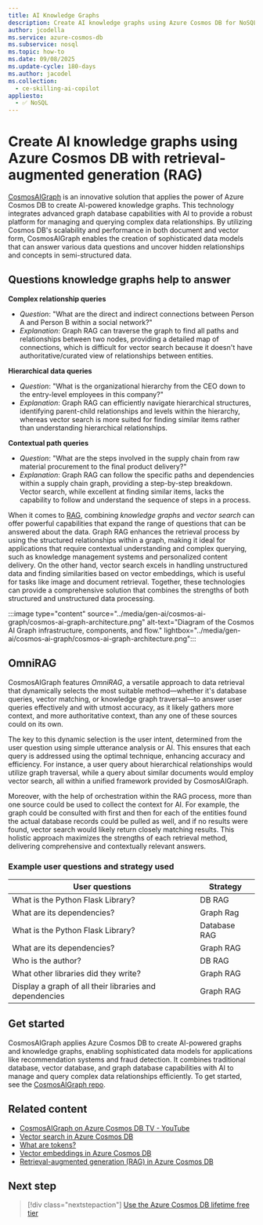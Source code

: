 ```yaml
---
title: AI Knowledge Graphs
description: Create AI knowledge graphs using Azure Cosmos DB for NoSQL to allow AI apps to manage and query complex data relationships.
author: jcodella
ms.service: azure-cosmos-db
ms.subservice: nosql
ms.topic: how-to
ms.date: 09/08/2025
ms.update-cycle: 180-days
ms.author: jacodel
ms.collection:
  - ce-skilling-ai-copilot
appliesto:
  - ✅ NoSQL
---
```


# Create AI knowledge graphs using Azure Cosmos DB with retrieval-augmented generation (RAG)

[CosmosAIGraph](https://aka.ms/cosmosaigraph) is an innovative solution that applies the power of Azure Cosmos DB to create AI-powered knowledge graphs. This technology integrates advanced graph database capabilities with AI to provide a robust platform for managing and querying complex data relationships. By utilizing Cosmos DB's scalability and performance in both document and vector form, CosmosAIGraph enables the creation of sophisticated data models that can answer various data questions and uncover hidden relationships and concepts in semi-structured data.

## Questions knowledge graphs help to answer

**Complex relationship queries**
- *Question*: "What are the direct and indirect connections between Person A and Person B within a social network?"
- *Explanation*: Graph RAG can traverse the graph to find all paths and relationships between two nodes, providing a detailed map of connections, which is difficult for vector search because it doesn't have authoritative/curated view of relationships between entities.

**Hierarchical data queries**
- *Question*: "What is the organizational hierarchy from the CEO down to the entry-level employees in this company?"
- *Explanation*: Graph RAG can efficiently navigate hierarchical structures, identifying parent-child relationships and levels within the hierarchy, whereas vector search is more suited for finding similar items rather than understanding hierarchical relationships.

**Contextual path queries**
- *Question*: "What are the steps involved in the supply chain from raw material procurement to the final product delivery?"
- *Explanation*: Graph RAG can follow the specific paths and dependencies within a supply chain graph, providing a step-by-step breakdown. Vector search, while excellent at finding similar items, lacks the capability to follow and understand the sequence of steps in a process.

When it comes to [RAG](rag.md), combining *knowledge graphs* and *vector search* can offer powerful capabilities that expand the range of questions that can be answered about the data. Graph RAG enhances the retrieval process by using the structured relationships within a graph, making it ideal for applications that require contextual understanding and complex querying, such as knowledge management systems and personalized content delivery. On the other hand, vector search excels in handling unstructured data and finding similarities based on vector embeddings, which is useful for tasks like image and document retrieval. Together, these technologies can provide a comprehensive solution that combines the strengths of both structured and unstructured data processing.

:::image type="content" source="../media/gen-ai/cosmos-ai-graph/cosmos-ai-graph-architecture.png" alt-text="Diagram of the Cosmos AI Graph infrastructure, components, and flow." lightbox="../media/gen-ai/cosmos-ai-graph/cosmos-ai-graph-architecture.png":::

## OmniRAG

CosmosAIGraph features *OmniRAG*, a versatile approach to data retrieval that dynamically selects the most suitable method—whether it's database queries, vector matching, or knowledge graph traversal—to answer user queries effectively and with utmost accuracy, as it likely gathers more context, and more authoritative context, than any one of these sources could on its own.

The key to this dynamic selection is the user intent, determined from the user question using simple utterance analysis or AI. This ensures that each query is addressed using the optimal technique, enhancing accuracy and efficiency. For instance, a user query about hierarchical relationships would utilize graph traversal, while a query about similar documents would employ vector search, all within a unified framework provided by CosmosAIGraph.

Moreover, with the help of orchestration within the RAG process, more than one source could be used to collect the context for AI. For example, the graph could be consulted with first and then for each of the entities found the actual database records could be pulled as well, and if no results were found, vector search would likely return closely matching results. This holistic approach maximizes the strengths of each retrieval method, delivering comprehensive and contextually relevant answers.

### Example user questions and strategy used

| User questions | Strategy |
| --- | --- |
| What is the Python Flask Library? | DB RAG |
| What are its dependencies? | Graph Rag |
| What is the Python Flask Library? | Database RAG |
| What are its dependencies? | Graph RAG |
| Who is the author? | DB RAG |
| What other libraries did they write? | Graph RAG |
| Display a graph of all their libraries and dependencies | Graph RAG |

## Get started

CosmosAIGraph applies Azure Cosmos DB to create AI-powered graphs and knowledge graphs, enabling sophisticated data models for applications like recommendation systems and fraud detection. It combines traditional database, vector database, and graph database capabilities with AI to manage and query complex data relationships efficiently. To get started, see the [CosmosAIGraph repo](https://aka.ms/cosmosaigraph).

## Related content

- [CosmosAIGraph on Azure Cosmos DB TV - YouTube](https://www.youtube.com/watch?v=0alvRmEgIpQ)
- [Vector search in Azure Cosmos DB](vector-search-overview.md)
- [What are tokens?](tokens.md)
- [Vector embeddings in Azure Cosmos DB](vector-embeddings.md)
- [Retrieval-augmented generation (RAG) in Azure Cosmos DB](rag.md)

## Next step

> [!div class="nextstepaction"]
> [Use the Azure Cosmos DB lifetime free tier](../free-tier.md)
